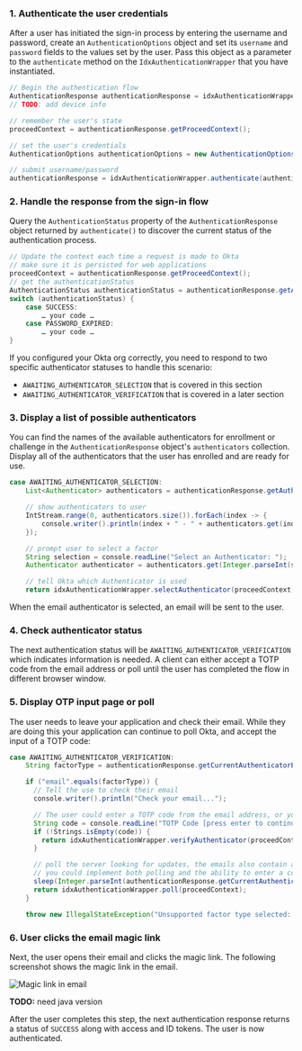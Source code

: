 ### 1. Authenticate the user credentials

After a user has initiated the sign-in process by entering the username and password, create an `AuthenticationOptions` object and set its `username` and `password` fields to the values set by the user. Pass this object as a parameter to the `authenticate` method on the `IdxAuthenticationWrapper` that you have instantiated.

```java
// Begin the authentication flow
AuthenticationResponse authenticationResponse = idxAuthenticationWrapper.begin();
// TODO: add device info

// remember the user's state
proceedContext = authenticationResponse.getProceedContext();

// set the user's credentials
AuthenticationOptions authenticationOptions = new AuthenticationOptions(username, password);

// submit username/password
authenticationResponse = idxAuthenticationWrapper.authenticate(authenticationOptions, proceedContext);
```

### 2. Handle the response from the sign-in flow

Query the `AuthenticationStatus` property of the `AuthenticationResponse` object returned by `authenticate()` to discover the current status of the authentication process.

```java
// Update the context each time a request is made to Okta
// make sure it is persisted for web applications
proceedContext = authenticationResponse.getProceedContext();
// get the authenticationStatus
AuthenticationStatus authenticationStatus = authenticationResponse.getAuthenticationStatus();
switch (authenticationStatus) {
    case SUCCESS:
        … your code …
    case PASSWORD_EXPIRED:
        … your code …
}
```

If you configured your Okta org correctly, you need to respond to two specific authenticator statuses to handle this scenario:

* `AWAITING_AUTHENTICATOR_SELECTION` that is covered in this section
* `AWAITING_AUTHENTICATOR_VERIFICATION` that is covered in a later section

### 3. Display a list of possible authenticators

You can find the names of the available authenticators for enrollment or challenge in the `AuthenticationResponse` object's `authenticators` collection. Display all of the authenticators that the user has enrolled and are ready for use.

```java
case AWAITING_AUTHENTICATOR_SELECTION:
    List<Authenticator> authenticators = authenticationResponse.getAuthenticators();

    // show authenticators to user
    IntStream.range(0, authenticators.size()).forEach(index -> {
        console.writer().println(index + " - " + authenticators.get(index).getLabel());
    });

    // prompt user to select a factor
    String selection = console.readLine("Select an Authenticator: ");
    Authenticator authenticator = authenticators.get(Integer.parseInt(selection));

    // tell Okta which Authenticator is used
    return idxAuthenticationWrapper.selectAuthenticator(proceedContext,  authenticator);
```

When the email authenticator is selected, an email will be sent to the user.

### 4. Check authenticator status

The next authentication status will be `AWAITING_AUTHENTICATOR_VERIFICATION` which indicates information is needed. A client can either accept a TOTP code from the email address or poll until the user has completed the flow in different browser window.

### 5. Display OTP input page or poll

The user needs to leave your application and check their email. While they are doing this your application can continue to poll Okta, and accept the input of a TOTP code:

```java
case AWAITING_AUTHENTICATOR_VERIFICATION:
    String factorType = authenticationResponse.getCurrentAuthenticatorEnrollment().getValue().getType();

    if ("email".equals(factorType)) {
      // Tell the use to check their email
      console.writer().println("Check your email...");

      // The user could enter a TOTP code from the email address, or you can poll
      String code = console.readLine("TOTP Code [press enter to continue polling]: ");
      if (!Strings.isEmpty(code)) {
        return idxAuthenticationWrapper.verifyAuthenticator(proceedContext, new VerifyAuthenticatorOptions(code));
      }

      // poll the server looking for updates, the emails also contain a TOTP code,
      // you could implement both polling and the ability to enter a code.
      sleep(Integer.parseInt(authenticationResponse.getCurrentAuthenticatorEnrollment().getValue().getPoll().getRefresh())); // TODO this should be fixed in: https://github.com/okta/okta-idx-java/issues/316
      return idxAuthenticationWrapper.poll(proceedContext);
    }

    throw new IllegalStateException("Unsupported factor type selected: " + factorType);
```

### 6. User clicks the email magic link

Next, the user opens their email and clicks the magic link. The following screenshot shows the magic link in the email.

<div class="common-image-format">

![Magic link in email](/img/authenticators/authenticators-email-challenge-magic-link-in-email.png)

**TODO:** need java version

</div>

After the user completes this step, the next authentication response returns a status of `SUCCESS` along with access and ID tokens. The user is now authenticated.

